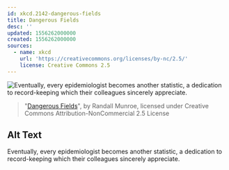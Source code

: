 ```yaml
---
id: xkcd.2142-dangerous-fields
title: Dangerous Fields
desc: ''
updated: 1556262000000
created: 1556262000000
sources:
  - name: xkcd
    url: 'https://creativecommons.org/licenses/by-nc/2.5/'
    license: Creative Commons 2.5
---
```

![Eventually, every epidemiologist becomes another statistic, a dedication to record-keeping which their colleagues sincerely appreciate.](https://imgs.xkcd.com/comics/dangerous_fields.png)
> "[Dangerous Fields](https://xkcd.com/2142/)", by Randall Munroe, licensed under Creative Commons Attribution-NonCommercial 2.5 License

## Alt Text
Eventually, every epidemiologist becomes another statistic, a dedication to record-keeping which their colleagues sincerely appreciate.
